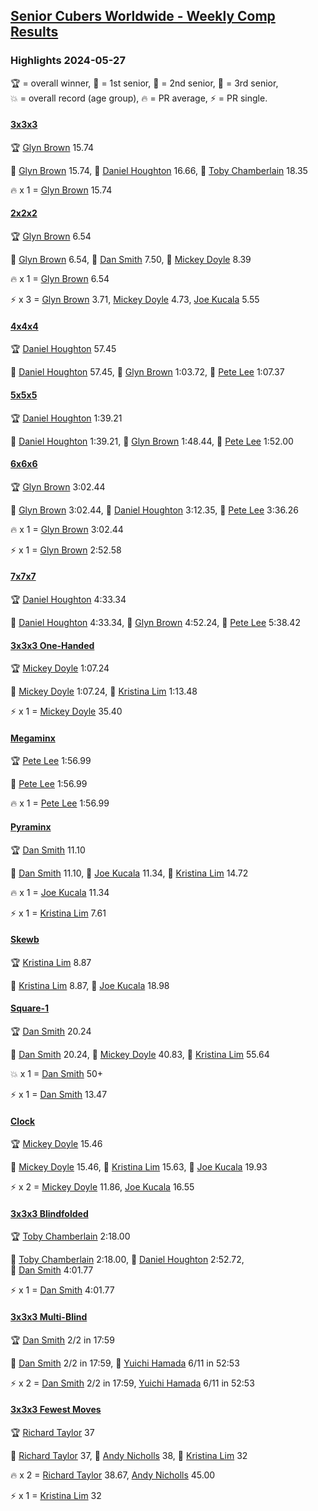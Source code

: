 <style>table {white-space: nowrap;}</style>
<link rel="stylesheet" type="text/css" href="/scw-comp/css/flags.css" />

## [Senior Cubers Worldwide - Weekly Comp Results](/scw-comp/results/)
### Highlights 2024-05-27

<span style="white-space: nowrap;">🏆 = overall winner</span>, <span style="white-space: nowrap;">🥇 = 1st senior</span>, <span style="white-space: nowrap;">🥈 = 2nd senior</span>, <span style="white-space: nowrap;">🥉 = 3rd senior</span>, <span style="white-space: nowrap;">💥 = overall record (age group)</span>, <span style="white-space: nowrap;">🔥 = PR average</span>, <span style="white-space: nowrap;">⚡ = PR single</span>.

#### [3x3x3](333.md)

<span style="white-space: nowrap;">🏆 [Glyn Brown](../../persons/glyn_brown/333.md) 15.74</span>

<span style="white-space: nowrap;">🥇 [Glyn Brown](../../persons/glyn_brown/333.md) 15.74</span>, <span style="white-space: nowrap;">🥈 [Daniel Houghton](../../persons/daniel_houghton/333.md) 16.66</span>, <span style="white-space: nowrap;">🥉 [Toby Chamberlain](../../persons/toby_chamberlain/333.md) 18.35</span>

🔥 x 1 = <span style="white-space: nowrap;">[Glyn Brown](../../persons/glyn_brown/333.md) 15.74</span>

#### [2x2x2](222.md)

<span style="white-space: nowrap;">🏆 [Glyn Brown](../../persons/glyn_brown/222.md) 6.54</span>

<span style="white-space: nowrap;">🥇 [Glyn Brown](../../persons/glyn_brown/222.md) 6.54</span>, <span style="white-space: nowrap;">🥈 [Dan Smith](../../persons/dan_smith/222.md) 7.50</span>, <span style="white-space: nowrap;">🥉 [Mickey Doyle](../../persons/mickey_doyle/222.md) 8.39</span>

🔥 x 1 = <span style="white-space: nowrap;">[Glyn Brown](../../persons/glyn_brown/222.md) 6.54</span>

⚡ x 3 = <span style="white-space: nowrap;">[Glyn Brown](../../persons/glyn_brown/222.md) 3.71</span>, <span style="white-space: nowrap;">[Mickey Doyle](../../persons/mickey_doyle/222.md) 4.73</span>, <span style="white-space: nowrap;">[Joe Kucala](../../persons/joe_kucala/222.md) 5.55</span>

#### [4x4x4](444.md)

<span style="white-space: nowrap;">🏆 [Daniel Houghton](../../persons/daniel_houghton/444.md) 57.45</span>

<span style="white-space: nowrap;">🥇 [Daniel Houghton](../../persons/daniel_houghton/444.md) 57.45</span>, <span style="white-space: nowrap;">🥈 [Glyn Brown](../../persons/glyn_brown/444.md) 1:03.72</span>, <span style="white-space: nowrap;">🥉 [Pete Lee](../../persons/pete_lee/444.md) 1:07.37</span>

#### [5x5x5](555.md)

<span style="white-space: nowrap;">🏆 [Daniel Houghton](../../persons/daniel_houghton/555.md) 1:39.21</span>

<span style="white-space: nowrap;">🥇 [Daniel Houghton](../../persons/daniel_houghton/555.md) 1:39.21</span>, <span style="white-space: nowrap;">🥈 [Glyn Brown](../../persons/glyn_brown/555.md) 1:48.44</span>, <span style="white-space: nowrap;">🥉 [Pete Lee](../../persons/pete_lee/555.md) 1:52.00</span>

#### [6x6x6](666.md)

<span style="white-space: nowrap;">🏆 [Glyn Brown](../../persons/glyn_brown/666.md) 3:02.44</span>

<span style="white-space: nowrap;">🥇 [Glyn Brown](../../persons/glyn_brown/666.md) 3:02.44</span>, <span style="white-space: nowrap;">🥈 [Daniel Houghton](../../persons/daniel_houghton/666.md) 3:12.35</span>, <span style="white-space: nowrap;">🥉 [Pete Lee](../../persons/pete_lee/666.md) 3:36.26</span>

🔥 x 1 = <span style="white-space: nowrap;">[Glyn Brown](../../persons/glyn_brown/666.md) 3:02.44</span>

⚡ x 1 = <span style="white-space: nowrap;">[Glyn Brown](../../persons/glyn_brown/666.md) 2:52.58</span>

#### [7x7x7](777.md)

<span style="white-space: nowrap;">🏆 [Daniel Houghton](../../persons/daniel_houghton/777.md) 4:33.34</span>

<span style="white-space: nowrap;">🥇 [Daniel Houghton](../../persons/daniel_houghton/777.md) 4:33.34</span>, <span style="white-space: nowrap;">🥈 [Glyn Brown](../../persons/glyn_brown/777.md) 4:52.24</span>, <span style="white-space: nowrap;">🥉 [Pete Lee](../../persons/pete_lee/777.md) 5:38.42</span>

#### [3x3x3 One-Handed](333oh.md)

<span style="white-space: nowrap;">🏆 [Mickey Doyle](../../persons/mickey_doyle/333oh.md) 1:07.24</span>

<span style="white-space: nowrap;">🥇 [Mickey Doyle](../../persons/mickey_doyle/333oh.md) 1:07.24</span>, <span style="white-space: nowrap;">🥈 [Kristina Lim](../../persons/kristina_lim/333oh.md) 1:13.48</span>

⚡ x 1 = <span style="white-space: nowrap;">[Mickey Doyle](../../persons/mickey_doyle/333oh.md) 35.40</span>

#### [Megaminx](minx.md)

<span style="white-space: nowrap;">🏆 [Pete Lee](../../persons/pete_lee/minx.md) 1:56.99</span>

<span style="white-space: nowrap;">🥇 [Pete Lee](../../persons/pete_lee/minx.md) 1:56.99</span>

🔥 x 1 = <span style="white-space: nowrap;">[Pete Lee](../../persons/pete_lee/minx.md) 1:56.99</span>

#### [Pyraminx](pyram.md)

<span style="white-space: nowrap;">🏆 [Dan Smith](../../persons/dan_smith/pyram.md) 11.10</span>

<span style="white-space: nowrap;">🥇 [Dan Smith](../../persons/dan_smith/pyram.md) 11.10</span>, <span style="white-space: nowrap;">🥈 [Joe Kucala](../../persons/joe_kucala/pyram.md) 11.34</span>, <span style="white-space: nowrap;">🥉 [Kristina Lim](../../persons/kristina_lim/pyram.md) 14.72</span>

🔥 x 1 = <span style="white-space: nowrap;">[Joe Kucala](../../persons/joe_kucala/pyram.md) 11.34</span>

⚡ x 1 = <span style="white-space: nowrap;">[Kristina Lim](../../persons/kristina_lim/pyram.md) 7.61</span>

#### [Skewb](skewb.md)

<span style="white-space: nowrap;">🏆 [Kristina Lim](../../persons/kristina_lim/skewb.md) 8.87</span>

<span style="white-space: nowrap;">🥇 [Kristina Lim](../../persons/kristina_lim/skewb.md) 8.87</span>, <span style="white-space: nowrap;">🥈 [Joe Kucala](../../persons/joe_kucala/skewb.md) 18.98</span>

#### [Square-1](sq1.md)

<span style="white-space: nowrap;">🏆 [Dan Smith](../../persons/dan_smith/sq1.md) 20.24</span>

<span style="white-space: nowrap;">🥇 [Dan Smith](../../persons/dan_smith/sq1.md) 20.24</span>, <span style="white-space: nowrap;">🥈 [Mickey Doyle](../../persons/mickey_doyle/sq1.md) 40.83</span>, <span style="white-space: nowrap;">🥉 [Kristina Lim](../../persons/kristina_lim/sq1.md) 55.64</span>

💥 x 1 = <span style="white-space: nowrap;">[Dan Smith](../../persons/dan_smith/sq1.md) 50+</span>

⚡ x 1 = <span style="white-space: nowrap;">[Dan Smith](../../persons/dan_smith/sq1.md) 13.47</span>

#### [Clock](clock.md)

<span style="white-space: nowrap;">🏆 [Mickey Doyle](../../persons/mickey_doyle/clock.md) 15.46</span>

<span style="white-space: nowrap;">🥇 [Mickey Doyle](../../persons/mickey_doyle/clock.md) 15.46</span>, <span style="white-space: nowrap;">🥈 [Kristina Lim](../../persons/kristina_lim/clock.md) 15.63</span>, <span style="white-space: nowrap;">🥉 [Joe Kucala](../../persons/joe_kucala/clock.md) 19.93</span>

⚡ x 2 = <span style="white-space: nowrap;">[Mickey Doyle](../../persons/mickey_doyle/clock.md) 11.86</span>, <span style="white-space: nowrap;">[Joe Kucala](../../persons/joe_kucala/clock.md) 16.55</span>

#### [3x3x3 Blindfolded](333bf.md)

<span style="white-space: nowrap;">🏆 [Toby Chamberlain](../../persons/toby_chamberlain/333bf.md) 2:18.00</span>

<span style="white-space: nowrap;">🥇 [Toby Chamberlain](../../persons/toby_chamberlain/333bf.md) 2:18.00</span>, <span style="white-space: nowrap;">🥈 [Daniel Houghton](../../persons/daniel_houghton/333bf.md) 2:52.72</span>, <span style="white-space: nowrap;">🥉 [Dan Smith](../../persons/dan_smith/333bf.md) 4:01.77</span>

⚡ x 1 = <span style="white-space: nowrap;">[Dan Smith](../../persons/dan_smith/333bf.md) 4:01.77</span>

#### [3x3x3 Multi-Blind](333mbf.md)

<span style="white-space: nowrap;">🏆 [Dan Smith](../../persons/dan_smith/333mbf.md) 2/2 in 17:59</span>

<span style="white-space: nowrap;">🥇 [Dan Smith](../../persons/dan_smith/333mbf.md) 2/2 in 17:59</span>, <span style="white-space: nowrap;">🥈 [Yuichi Hamada](../../persons/yuichi_hamada/333mbf.md) 6/11 in 52:53</span>

⚡ x 2 = <span style="white-space: nowrap;">[Dan Smith](../../persons/dan_smith/333mbf.md) 2/2 in 17:59</span>, <span style="white-space: nowrap;">[Yuichi Hamada](../../persons/yuichi_hamada/333mbf.md) 6/11 in 52:53</span>

#### [3x3x3 Fewest Moves](333fm.md)

<span style="white-space: nowrap;">🏆 [Richard Taylor](../../persons/richard_taylor/333fm.md) 37</span>

<span style="white-space: nowrap;">🥇 [Richard Taylor](../../persons/richard_taylor/333fm.md) 37</span>, <span style="white-space: nowrap;">🥈 [Andy Nicholls](../../persons/andy_nicholls/333fm.md) 38</span>, <span style="white-space: nowrap;">🥉 [Kristina Lim](../../persons/kristina_lim/333fm.md) 32</span>

🔥 x 2 = <span style="white-space: nowrap;">[Richard Taylor](../../persons/richard_taylor/333fm.md) 38.67</span>, <span style="white-space: nowrap;">[Andy Nicholls](../../persons/andy_nicholls/333fm.md) 45.00</span>

⚡ x 1 = <span style="white-space: nowrap;">[Kristina Lim](../../persons/kristina_lim/333fm.md) 32</span>


<!-- Global site tag (gtag.js) - Google Analytics -->
<script async src="https://www.googletagmanager.com/gtag/js?id=UA-86348435-3"></script>
<script>window.dataLayer = window.dataLayer || []; function gtag() {dataLayer.push(arguments);} gtag('js', new Date()); gtag('config', 'UA-86348435-3');</script>
